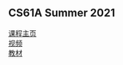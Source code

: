 ## CS61A Summer 2021

[课程主页](https://inst.eecs.berkeley.edu/~cs61a/su21/)  
[视频](https://www.bilibili.com/video/BV1v64y1Q78o/?spm_id_from=333.788.recommend_more_video.0)  
[教材](https://sicp-py.apachecn.org/#/README)  